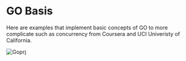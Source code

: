 # GO Basis
Here are examples that implement basic concepts of GO to more complicate such as concurrency from Coursera and UCI Univeristy of California.

![Goprj](go.jpg)
